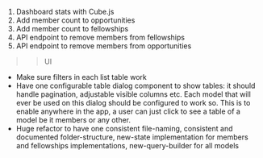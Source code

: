 1. Dashboard stats with Cube.js
2. Add member count to opportunities
3. Add member count to fellowships
4. API endpoint to remove members from fellowships
5. API endpoint to remove members from opportunities

>>UI
- Make sure filters in each list table work
- Have one configurable table dialog component to show tables: it should handle pagination, adjustable visible columns etc. Each model that will ever be used on this dialog should be configured to work so. This is to enable anywhere in the app, a user can just click to see a table of a model be it members or any other.
- Huge refactor to have one consistent file-naming, consistent and documented folder-structure, new-state implementation for members and fellowships implementations, new-query-builder for all models